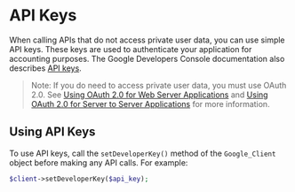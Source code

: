 # API Keys

When calling APIs that do not access private user data, you can use simple API keys. These keys are used to authenticate your application for accounting purposes. The Google Developers Console documentation also describes [API keys](https://developers.google.com/console/help/using-keys).

> Note: If you do need to access private user data, you must use OAuth 2.0. See [Using OAuth 2.0 for Web Server Applications](docs/oauth-server.md) and [Using OAuth 2.0 for Server to Server Applications](docs/oauth-web.md) for more information.

## Using API Keys

To use API keys, call the `setDeveloperKey()` method of the `Google_Client` object before making any API calls. For example:

```php
$client->setDeveloperKey($api_key);
```